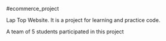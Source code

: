 #ecommerce_project

Lap Top Website. It is a project for learning and practice code. 

A team of 5 students participated in this project

